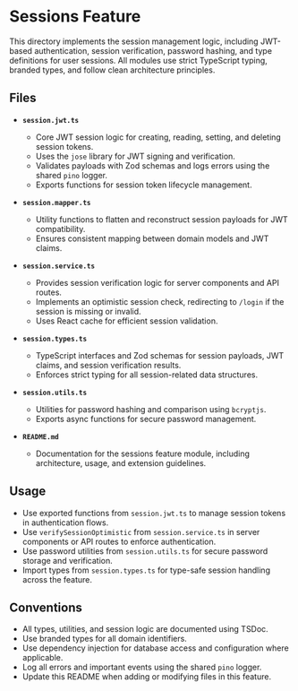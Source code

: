 # Sessions Feature

This directory implements the session management logic, including JWT-based authentication, session verification, password hashing, and type definitions for user sessions. All modules use strict TypeScript typing, branded types, and follow clean architecture principles.

## Files

- **`session.jwt.ts`**
  - Core JWT session logic for creating, reading, setting, and deleting session tokens.
  - Uses the `jose` library for JWT signing and verification.
  - Validates payloads with Zod schemas and logs errors using the shared `pino` logger.
  - Exports functions for session token lifecycle management.

- **`session.mapper.ts`**
  - Utility functions to flatten and reconstruct session payloads for JWT compatibility.
  - Ensures consistent mapping between domain models and JWT claims.

- **`session.service.ts`**
  - Provides session verification logic for server components and API routes.
  - Implements an optimistic session check, redirecting to `/login` if the session is missing or invalid.
  - Uses React cache for efficient session validation.

- **`session.types.ts`**
  - TypeScript interfaces and Zod schemas for session payloads, JWT claims, and session verification results.
  - Enforces strict typing for all session-related data structures.

- **`session.utils.ts`**
  - Utilities for password hashing and comparison using `bcryptjs`.
  - Exports async functions for secure password management.

- **`README.md`**
  - Documentation for the sessions feature module, including architecture, usage, and extension guidelines.

## Usage

- Use exported functions from `session.jwt.ts` to manage session tokens in authentication flows.
- Use `verifySessionOptimistic` from `session.service.ts` in server components or API routes to enforce authentication.
- Use password utilities from `session.utils.ts` for secure password storage and verification.
- Import types from `session.types.ts` for type-safe session handling across the feature.

## Conventions

- All types, utilities, and session logic are documented using TSDoc.
- Use branded types for all domain identifiers.
- Use dependency injection for database access and configuration where applicable.
- Log all errors and important events using the shared `pino` logger.
- Update this README when adding or modifying files in this feature.
